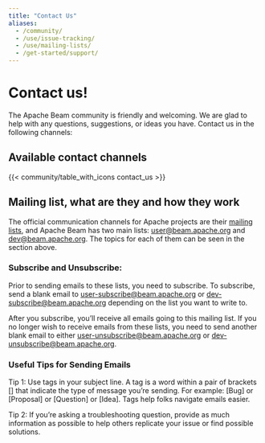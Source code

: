 ```yaml
---
title: "Contact Us"
aliases:
  - /community/
  - /use/issue-tracking/
  - /use/mailing-lists/
  - /get-started/support/
---
```


<!--
Licensed under the Apache License, Version 2.0 (the "License");
you may not use this file except in compliance with the License.
You may obtain a copy of the License at

http://www.apache.org/licenses/LICENSE-2.0

Unless required by applicable law or agreed to in writing, software
distributed under the License is distributed on an "AS IS" BASIS,
WITHOUT WARRANTIES OR CONDITIONS OF ANY KIND, either express or implied.
See the License for the specific language governing permissions and
limitations under the License.
-->

# Contact us!

The Apache Beam community is friendly and welcoming. We are glad to help with any
questions, suggestions, or ideas you have. Contact us in the following channels:

## Available contact channels

{{< community/table_with_icons contact_us >}}

## Mailing list, what are they and how they work

The official communication channels for Apache projects are their [mailing lists](https://community.apache.org/lists.html), and Apache Beam has two main lists: [user@beam.apache.org](mailto:user@beam.apache.org) and [dev@beam.apache.org](mailto:dev@beam.apache.org). The topics for each of them can be seen in the section above.

### Subscribe and Unsubscribe:

Prior to sending emails to these lists, you need to subscribe. To subscribe, send a blank email to [user-subscribe@beam.apache.org](mailto:user-subscribe@beam.apache.org) or [dev-subscribe@beam.apache.org](mailto:dev-subscribe@beam.apache.org) depending on the list you want to write to.

After you subscribe, you’ll receive all emails going to this mailing list. If you no longer wish to receive emails from these lists, you need to send another blank email to either  [user-unsubscribe@beam.apache.org](mailto:user-unsubscribe@beam.apache.org) or [dev-unsubscribe@beam.apache.org](mailto:dev-unsubscribe@beam.apache.org).

### Useful Tips for Sending Emails

Tip 1: Use tags in your subject line.
A tag is a word within a pair of brackets [] that indicate the type of message you’re sending. For example: [Bug] or [Proposal] or [Question] or [Idea]. Tags help folks navigate emails easier.

Tip 2: If you’re asking a troubleshooting question, provide as much information as possible to help others replicate your issue or find possible solutions.
